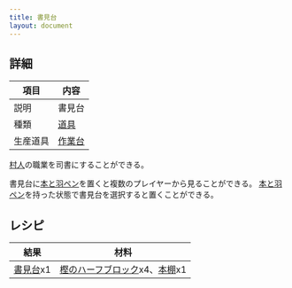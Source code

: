 ```yaml
---
title: 書見台
layout: document
---
```

## 詳細

|項目|内容|
|---|---|
|説明|書見台|
|種類|[道具](道具)|
|生産道具|[作業台](作業台)|

[村人](村人)の職業を司書にすることができる。

書見台に[本と羽ペン](本と羽ペン)を置くと複数のプレイヤーから見ることができる。
[本と羽ペン](本と羽ペン)を持った状態で書見台を選択すると置くことができる。

## レシピ

|結果|材料|
|---|---|
|[書見台](書見台)x1|[樫のハーフブロック](樫のハーフブロック)x4、[本棚](本棚)x1|

